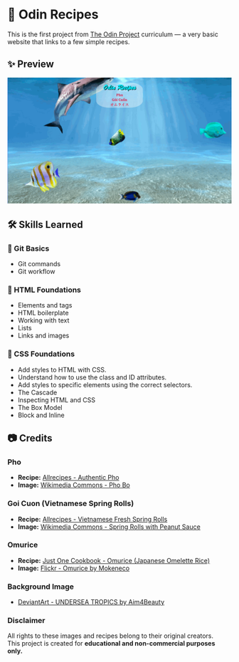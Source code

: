 # 🍜 Odin Recipes

This is the first project from [The Odin Project](https://github.com/TheOdinProject) curriculum — a very basic website that links to a few simple recipes.

## ✨ Preview
![Homepage](images/demo.PNG)

## 🛠️ Skills Learned

### 🔧 Git Basics

- Git commands
- Git workflow

### 📝 HTML Foundations

- Elements and tags
- HTML boilerplate
- Working with text
- Lists
- Links and images

### 🎨 CSS Foundations

- Add styles to HTML with CSS.
- Understand how to use the class and ID attributes.
- Add styles to specific elements using the correct selectors.
- The Cascade
- Inspecting HTML and CSS
- The Box Model
- Block and Inline

## 📷 Credits

### Pho

- **Recipe:** [Allrecipes - Authentic Pho](https://www.allrecipes.com/recipe/228443/authentic-pho/)
- **Image:** [Wikimedia Commons - Pho Bo](<https://commons.wikimedia.org/wiki/File:Ph%E1%BB%9F_b%C3%B2_(39425047901).jpg>)

### Goi Cuon (Vietnamese Spring Rolls)

- **Recipe:** [Allrecipes - Vietnamese Fresh Spring Rolls](https://www.allrecipes.com/recipe/24239/vietnamese-fresh-spring-rolls/)
- **Image:** [Wikimedia Commons - Spring Rolls with Peanut Sauce](https://commons.wikimedia.org/wiki/File:Spring_rolls_with_peanut_sauce.jpg)

### Omurice

- **Recipe:** [Just One Cookbook - Omurice (Japanese Omelette Rice)](https://www.justonecookbook.com/omurice-japanese-omelette-rice/)
- **Image:** [Flickr - Omurice by Mokeneco](https://www.flickr.com/photos/mokeneco/4393914360)

### Background Image

- [DeviantArt - UNDERSEA TROPICS by Aim4Beauty](https://www.deviantart.com/aim4beauty/art/UNDERSEA-TROPICS-271606443)

### Disclaimer

All rights to these images and recipes belong to their original creators.  
This project is created for **educational and non-commercial purposes only.**

